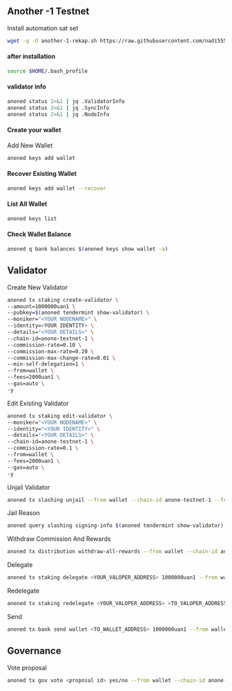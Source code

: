 ## Another -1 Testnet

Install automation sat  set

```bash
wget -q -O another-1-rekap.sh https://raw.githubusercontent.com/nadi555/Ternode/main/Another-1/another-1.sh && chmod +x another-1-rekap.sh && sudo /bin/bash another-1-rekap.sh
```

#### after installation

```bash
source $HOME/.bash_profile
```


#### validator info

```bash
anoned status 2>&1 | jq .ValidatorInfo
anoned status 2>&1 | jq .SyncInfo
anoned status 2>&1 | jq .NodeInfo
```
#### Create your wallet
Add New Wallet

```bash
anoned keys add wallet
```
#### Recover Existing Wallet

```bash
anoned keys add wallet --recover
```
#### List All Wallet

```bash
anoned keys list
```

#### Check Wallet Balance

```bash
anoned q bank balances $(anoned keys show wallet -a)
```
## Validator

Create New Validator

```bash
anoned tx staking create-validator \
--amount=1000000uan1 \
--pubkey=$(anoned tendermint show-validator) \
--moniker="<YOUR NODENAME>" \
--identity=<YOUR IDENTITY> \
--details="<YOUR DETAILS>" \
--chain-id=anone-testnet-1 \
--commission-rate=0.10 \
--commission-max-rate=0.20 \
--commission-max-change-rate=0.01 \
--min-self-delegation=1 \
--from=wallet \
--fees=2000uan1 \
--gas=auto \
-y
```
Edit Existing Validator

```bash
anoned tx staking edit-validator \
--moniker="<YOUR NODENAME>" \
--identity="<YOUR IDENTITY>" \
--details="<YOUR DETAILS>" \
--chain-id=anone-testnet-1 \
--commission-rate=0.1 \
--from=wallet \
--fees=2000uan1 \
--gas=auto \
-y
```

Unjail Validator

```bash
anoned tx slashing unjail --from wallet --chain-id anone-testnet-1 --fees 2000uan1 --gas auto -y
```

Jail Reason

```bash
anoned query slashing signing-info $(anoned tendermint show-validator)
```

Withdraw Commission And Rewards

```bash
anoned tx distribution withdraw-all-rewards --from wallet --chain-id anone-testnet-1 --fees 2000uan1 --gas auto -y 
```

Delegate

```bash
anoned tx staking delegate <YOUR_VALOPER_ADDRESS> 1000000uan1 --from wallet --chain-id anone-testnet-1 --fees 2000uan1 --gas auto -y 
```

Redelegate

```bash
anoned tx staking redelegate <YOUR_VALOPER_ADDRESS> <TO_VALOPER_ADDRESS> 1000000uan1 --from wallet --chain-id anone-testnet-1 --fees 2000uan1 --gas auto -y 
```

Send

```bash
anoned tx bank send wallet <TO_WALLET_ADDRESS> 1000000uan1 --from wallet --chain-id anone-testnet-1 --fees 2000uan1 --gas auto -y 
```

## Governance

Vote proposal

```bash
anoned tx gov vote <proposal id> yes/no --from wallet --chain-id anone-testnet-1 --fees 2000uan1 --gas auto -y 
```
